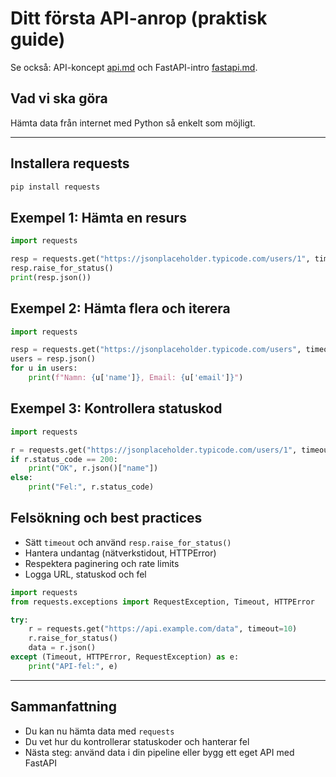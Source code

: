 # Ditt första API-anrop (praktisk guide)

Se också: API-koncept [api.md](./api.md) och FastAPI-intro [fastapi.md](./fastapi.md).

## Vad vi ska göra
Hämta data från internet med Python så enkelt som möjligt.

---

## Installera requests
```bash
pip install requests
```

## Exempel 1: Hämta en resurs
```python
import requests

resp = requests.get("https://jsonplaceholder.typicode.com/users/1", timeout=10)
resp.raise_for_status()
print(resp.json())
```

## Exempel 2: Hämta flera och iterera
```python
import requests

resp = requests.get("https://jsonplaceholder.typicode.com/users", timeout=10)
users = resp.json()
for u in users:
    print(f"Namn: {u['name']}, Email: {u['email']}")
```

## Exempel 3: Kontrollera statuskod
```python
import requests

r = requests.get("https://jsonplaceholder.typicode.com/users/1", timeout=10)
if r.status_code == 200:
    print("OK", r.json()["name"])
else:
    print("Fel:", r.status_code)
```

## Felsökning och best practices
- Sätt `timeout` och använd `resp.raise_for_status()`
- Hantera undantag (nätverkstidout, HTTPError)
- Respektera paginering och rate limits
- Logga URL, statuskod och fel

```python
import requests
from requests.exceptions import RequestException, Timeout, HTTPError

try:
    r = requests.get("https://api.example.com/data", timeout=10)
    r.raise_for_status()
    data = r.json()
except (Timeout, HTTPError, RequestException) as e:
    print("API-fel:", e)
```

---

## Sammanfattning
- Du kan nu hämta data med `requests`
- Du vet hur du kontrollerar statuskoder och hanterar fel
- Nästa steg: använd data i din pipeline eller bygg ett eget API med FastAPI


